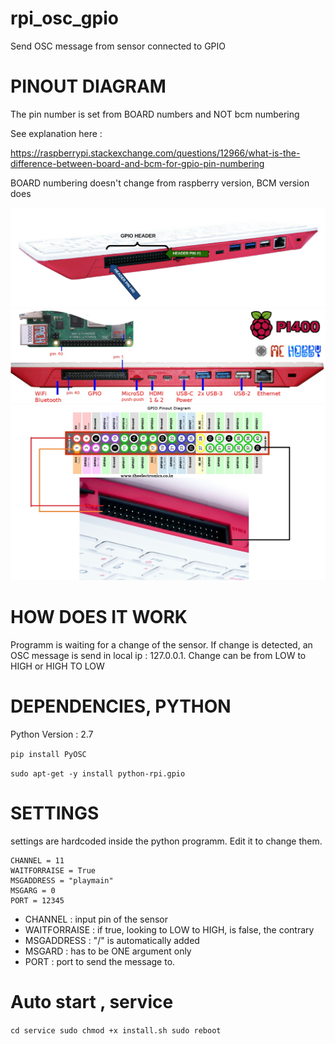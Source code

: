 # rpi_osc_gpio
 Send OSC message from sensor connected to GPIO

# PINOUT DIAGRAM

The pin number is set from BOARD numbers and NOT bcm numbering

See explanation here : 

https://raspberrypi.stackexchange.com/questions/12966/what-is-the-difference-between-board-and-bcm-for-gpio-pin-numbering

BOARD numbering doesn't change from raspberry version, BCM version does

![pinout](img/pinout1.png)
![pinout](img/pinout2.jpg)
![pinout](img/pinout3.jpg)


# HOW DOES IT WORK

Programm is waiting for a change of the sensor. If change is detected, an OSC message is send in local ip : 127.0.0.1.
Change can be from LOW to HIGH or HIGH TO LOW

# DEPENDENCIES, PYTHON

Python Version : 2.7

`pip install PyOSC`

`sudo apt-get -y install python-rpi.gpio`



# SETTINGS

settings are hardcoded inside the python programm. Edit it to change them.

```
CHANNEL = 11
WAITFORRAISE = True
MSGADDRESS = "playmain"
MSGARG = 0 
PORT = 12345
```

* CHANNEL :  input pin of the sensor
* WAITFORRAISE : if true, looking to LOW to HIGH, is false, the contrary
* MSGADDRESS : "/" is automatically added
* MSGARD : has to be ONE argument only
* PORT : port to send the message to.

# Auto start , service

`
cd service
sudo chmod +x install.sh
sudo reboot
`



